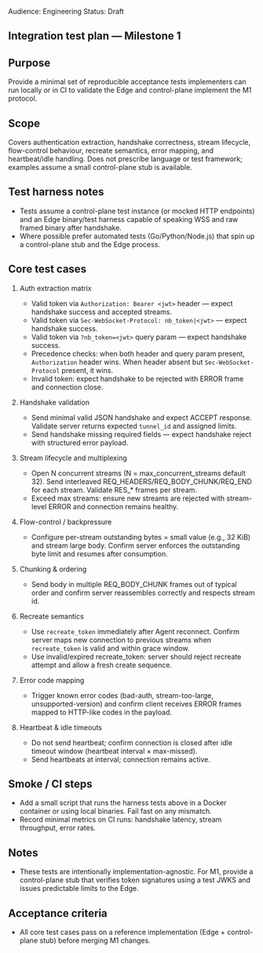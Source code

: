 Audience: Engineering
Status: Draft

Integration test plan — Milestone 1
---------------------------------

Purpose
-------
Provide a minimal set of reproducible acceptance tests implementers can run locally or in CI to validate the Edge and control-plane implement the M1 protocol.

Scope
-----
Covers authentication extraction, handshake correctness, stream lifecycle, flow-control behaviour, recreate semantics, error mapping, and heartbeat/idle handling. Does not prescribe language or test framework; examples assume a small control-plane stub is available.

Test harness notes
------------------
- Tests assume a control-plane test instance (or mocked HTTP endpoints) and an Edge binary/test harness capable of speaking WSS and raw framed binary after handshake.
- Where possible prefer automated tests (Go/Python/Node.js) that spin up a control-plane stub and the Edge process.

Core test cases
---------------
1) Auth extraction matrix
   - Valid token via `Authorization: Bearer <jwt>` header — expect handshake success and accepted streams.
   - Valid token via `Sec-WebSocket-Protocol: nb_token|<jwt>` — expect handshake success.
   - Valid token via `?nb_token=<jwt>` query param — expect handshake success.
   - Precedence checks: when both header and query param present, `Authorization` header wins. When header absent but `Sec-WebSocket-Protocol` present, it wins.
   - Invalid token: expect handshake to be rejected with ERROR frame and connection close.

2) Handshake validation
   - Send minimal valid JSON handshake and expect ACCEPT response. Validate server returns expected `tunnel_id` and assigned limits.
   - Send handshake missing required fields — expect handshake reject with structured error payload.

3) Stream lifecycle and multiplexing
   - Open N concurrent streams (N = max_concurrent_streams default 32). Send interleaved REQ_HEADERS/REQ_BODY_CHUNK/REQ_END for each stream. Validate RES_* frames per stream.
   - Exceed max streams: ensure new streams are rejected with stream-level ERROR and connection remains healthy.

4) Flow-control / backpressure
   - Configure per-stream outstanding bytes = small value (e.g., 32 KiB) and stream large body. Confirm server enforces the outstanding byte limit and resumes after consumption.

5) Chunking & ordering
   - Send body in multiple REQ_BODY_CHUNK frames out of typical order and confirm server reassembles correctly and respects stream id.

6) Recreate semantics
   - Use `recreate_token` immediately after Agent reconnect. Confirm server maps new connection to previous streams when `recreate_token` is valid and within grace window.
   - Use invalid/expired recreate_token: server should reject recreate attempt and allow a fresh create sequence.

7) Error code mapping
   - Trigger known error codes (bad-auth, stream-too-large, unsupported-version) and confirm client receives ERROR frames mapped to HTTP-like codes in the payload.

8) Heartbeat & idle timeouts
   - Do not send heartbeat; confirm connection is closed after idle timeout window (heartbeat interval × max-missed).
   - Send heartbeats at interval; connection remains active.

Smoke / CI steps
----------------
- Add a small script that runs the harness tests above in a Docker container or using local binaries. Fail fast on any mismatch.
- Record minimal metrics on CI runs: handshake latency, stream throughput, error rates.

Notes
-----
- These tests are intentionally implementation-agnostic. For M1, provide a control-plane stub that verifies token signatures using a test JWKS and issues predictable limits to the Edge.

Acceptance criteria
-------------------
- All core test cases pass on a reference implementation (Edge + control-plane stub) before merging M1 changes.
